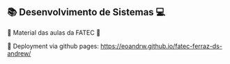 ## 📚 Desenvolvimento de Sistemas 💻

📜 Material das aulas da FATEC 🏫

🚀 Deployment via github pages: https://eoandrw.github.io/fatec-ferraz-ds-andrew/
